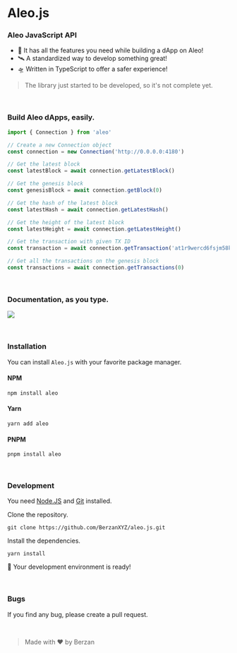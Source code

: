 # Aleo.js
### Aleo JavaScript API

- 🚀 It has all the features you need while building a dApp on Aleo!
- 🛰️ A standardized way to develop something great!
- 🛸 Written in TypeScript to offer a safer experience!

> The library just started to be developed, so it's not complete yet.






<br/>







### Build Aleo dApps, easily.
```js
import { Connection } from 'aleo'

// Create a new Connection object
const connection = new Connection('http://0.0.0.0:4180')

// Get the latest block
const latestBlock = await connection.getLatestBlock()

// Get the genesis block
const genesisBlock = await connection.getBlock(0)

// Get the hash of the latest block
const latestHash = await connection.getLatestHash()

// Get the height of the latest block
const latestHeight = await connection.getLatestHeight()

// Get the transaction with given TX ID
const transaction = await connection.getTransaction('at1r9wercd6fsjm58klkqt8jrug55w4sgpj6tmcg0myk5n3nh5h5cyq589zfu')

// Get all the transactions on the genesis block
const transactions = await connection.getTransactions(0)
```





<br/>






### Documentation, as you type.

![](https://github.com/BerzanXYZ/aleo.js/docs/images/screenshot_1.png)






<br/>






### Installation
You can install `Aleo.js` with your favorite package manager.


#### NPM
```
npm install aleo
```

#### Yarn
```
yarn add aleo
```

#### PNPM
```
pnpm install aleo
```





<br/>






### Development
You need [Node.JS](https://nodejs.org/) and [Git](https://git-scm.com/) installed.

Clone the repository.
```
git clone https://github.com/BerzanXYZ/aleo.js.git
```

Install the dependencies.
```
yarn install
```

🎉 Your development environment is ready!






<br>






### Bugs
If you find any bug, please create a pull request.





<br/>





> Made with ❤️ by Berzan